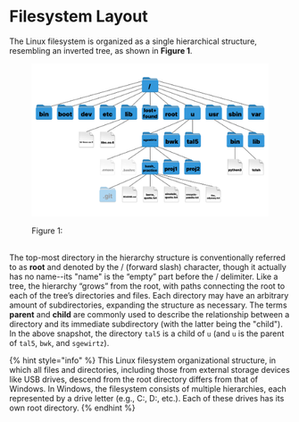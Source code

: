 # Filesystem Layout

The Linux filesystem is organized as a single hierarchical structure, resembling an inverted tree, as shown in **Figure 1**.&#x20;

<figure><img src="../../.gitbook/assets/image (3).png" alt=""><figcaption><p>Figure 1: </p></figcaption></figure>

\
The top-most directory in the hierarchy structure is conventionally referred to as **root** and denoted by the / (forward slash) character, though it actually has no name--its "name" is the “empty” part before the / delimiter. Like a tree, the hierarchy “grows” from the root, with paths connecting the root to each of the tree’s directories and files. Each directory may have an arbitrary amount of subdirectories, expanding the structure as necessary. The terms **parent** and **child** are commonly used to describe the relationship between a directory and its immediate subdirectory (with the latter being the "child"). In the above snapshot, the directory `tal5` is a child of `u` (and `u` is the parent of `tal5`, `bwk`, and `sgewirtz`).&#x20;

{% hint style="info" %}
This Linux filesystem organizational structure, in which all files and directories, including those from external storage devices like USB drives, descend from the root directory differs from that of Windows. In Windows, the filesystem consists of multiple hierarchies, each represented by a drive letter (e.g., C:, D:, etc.). Each of these drives has its own root directory.
{% endhint %}
